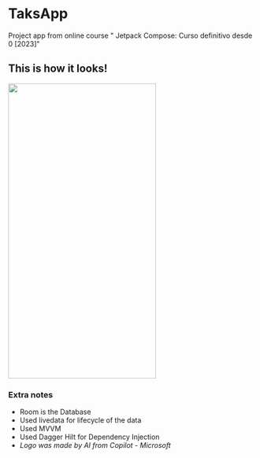 # TaksApp
Project app from online course " Jetpack Compose: Curso definitivo desde 0 [2023]"

## This is how it looks!
<img src="/Media/TODOs_App_Showcase.gif" width="300" height="600"/>


### Extra notes
- Room is the Database
- Used livedata for lifecycle of the data
- Used MVVM
- Used Dagger Hilt for Dependency Injection
- *Logo was made by AI from Copilot - Microsoft*

